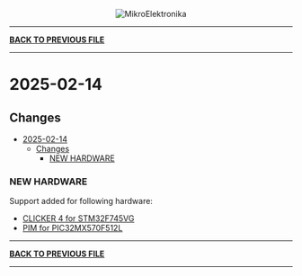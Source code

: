 <p align="center">
  <img src="http://www.mikroe.com/img/designs/beta/logo_small.png?raw=true" alt="MikroElektronika"/>
</p>

---

**[BACK TO PREVIOUS FILE](../changelog.md)**

---

# 2025-02-14

## Changes

- [2025-02-14](#2025-02-14)
  - [Changes](#changes)
    - [NEW HARDWARE](#new-hardware)

### NEW HARDWARE

Support added for following hardware:

+ [CLICKER 4 for STM32F745VG](https://www.mikroe.com/clicker-4-for-stm32f745vgt6)
+ [PIM for PIC32MX570F512L](https://www.microchip.com/en-us/development-tool/ma320015)

---

**[BACK TO PREVIOUS FILE](../changelog.md)**

---
